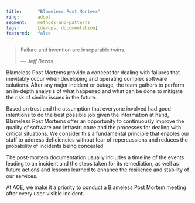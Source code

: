 ```yaml
---
title:      "Blameless Post Mortems"
ring:       adopt
segment:    methods-and-patterns
tags:       [devops, documentation]
featured:   false
---
```


> Failure and invention are inseparable twins.
>
> — <cite>Jeff Bezos</cite>

Blameless Post Mortems provide a concept for dealing with failures that inevitably occur when developing and operating complex software solutions. After any major incident or outage, the team gathers to perform an in-depth analysis of what happened and what can be done to mitigate the risk of similar issues in the future.

Based on trust and the assumption that everyone involved had good intentions to do the best possible job given the information at hand, Blameless Post Mortems offer an opportunity to continuously improve the quality of software and infrastructure and the processes for dealing with critical situations. We consider this a fundamental principle that enables our staff to address deficiencies without fear of repercussions and reduces the probability of incidents being concealed.

The post-mortem documentation usually includes a timeline of the events leading to an incident and the steps taken for its remediation, as well as future actions and lessons learned to enhance the resilience and stability of our services.

At AOE, we make it a priority to conduct a Blameless Post Mortem meeting after every user-visible incident.

